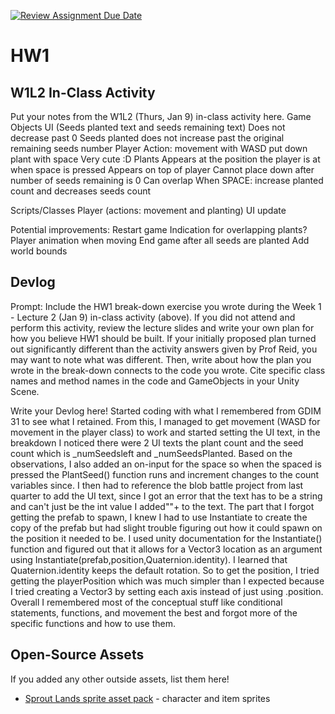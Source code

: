 [![Review Assignment Due Date](https://classroom.github.com/assets/deadline-readme-button-22041afd0340ce965d47ae6ef1cefeee28c7c493a6346c4f15d667ab976d596c.svg)](https://classroom.github.com/a/MjLLqDcN)
# HW1
## W1L2 In-Class Activity

Put your notes from the W1L2 (Thurs, Jan 9) in-class activity here.
Game Objects
UI (Seeds planted text and seeds remaining text)
Does not decrease past 0
Seeds planted does not increase past the original remaining seeds number
Player
Action: 
movement with WASD
put down plant with space
Very cute :D
Plants 
Appears at the position the player is at when space is pressed
Appears on top of player
Cannot place down after number of seeds remaining is 0
Can overlap 
When SPACE: increase planted count and decreases seeds count

Scripts/Classes
Player (actions: movement and planting)
UI update 

Potential improvements:
Restart game
Indication for overlapping plants?
Player animation when moving
End game after all seeds are planted
Add world bounds



## Devlog
Prompt: Include the HW1 break-down exercise you wrote during the Week 1 - Lecture 2 (Jan 9) in-class activity (above). If you did not attend and perform this activity, review the lecture slides and write your own plan for how you believe HW1 should be built. If your initially proposed plan turned out significantly different than the activity answers given by Prof Reid, you may want to note what was different. Then, write about how the plan you wrote in the break-down connects to the code you wrote. Cite specific class names and method names in the code and GameObjects in your Unity Scene.


Write your Devlog here!
Started coding with what I remembered from GDIM 31 to see what I retained. From this, I managed to get movement (WASD for movement in the player class) to work and started setting the UI text, in the breakdown I noticed there were 2 UI texts the plant count and the seed count which is _numSeedsleft and _numSeedsPlanted.  Based on the observations, I also added an on-input for the space so when the spaced is pressed the PlantSeed() function runs and increment changes to the count variables since. I then had to reference the blob battle project from last quarter to add the UI text, since I got an error that the text has to be a string and can't just be the int value I added""+ to the text. The part that I forgot getting the prefab to spawn, I knew I had to use Instantiate to create the copy of the prefab but had slight trouble figuring out how it could spawn on the position it needed to be. I used unity documentation for the Instantiate() function and figured out that it allows for a Vector3 location as an argument using Instantiate(prefab,position,Quaternion.identity). I learned that Quaternion.identity keeps the default rotation. So to get the position, I tried getting the playerPosition which was much simpler than I expected because I tried creating a Vector3 by setting each axis instead of just using .position. Overall I remembered most of the conceptual stuff like conditional statements, functions, and movement the best and forgot more of the specific functions and how to use them. 

## Open-Source Assets
If you added any other outside assets, list them here!
- [Sprout Lands sprite asset pack](https://cupnooble.itch.io/sprout-lands-asset-pack) - character and item sprites
